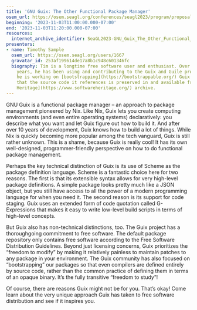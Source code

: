 ```yaml
---
title: 'GNU Guix: The Other Functional Package Manager'
osem_url: https://osem.seagl.org/conferences/seagl2023/program/proposals/1007
beginning: '2023-11-03T11:00:00.000-07:00'
end: '2023-11-03T11:20:00.000-07:00'
resources:
  internet_archive_identifier: SeaGL2023-GNU_Guix_The_Other_Functional_Package_Manager
presenters:
- name: Timothy Sample
  osem_url: https://osem.seagl.org/users/1667
  gravatar_id: 253af199614de17a8b1c948c601346fc
  biography: Tim is a longtime free software user and enthusiast. Over the past several
    years, he has been using and contributing to the Guix and Guile projects. Currently,
    he is working on [bootstrapping](https://bootstrappable.org/) Guix and ensuring
    that the source code it references is preserved in and available from the [Software
    Heritage](https://www.softwareheritage.org/) archive.
---
```


GNU Guix is a functional package manager – an approach to package management pioneered by Nix. Like Nix, Guix lets you create computing environments (and even entire operating systems) declaratively: you describe what you want and let Guix figure out how to build it. And after over 10 years of development, Guix knows how to build a lot of things. While Nix is quickly becoming more popular among the tech vanguard, Guix is still rather unknown. This is a shame, because Guix is really cool! It has its own well-designed, programmer-friendly perspective on how to do functional package management.

Perhaps the key technical distinction of Guix is its use of Scheme as the package definition language. Scheme is a fantastic choice here for two reasons. The first is that its extensible syntax allows for very high-level package definitions. A simple package looks pretty much like a JSON object, but you still have access to all the power of a modern programming language for when you need it. The second reason is its support for code staging. Guix uses an extended form of code quotation called G-Expressions that makes it easy to write low-level build scripts in terms of high-level concepts.

But Guix also has non-technical distinctions, too. The Guix project has a thoroughgoing commitment to free software. The default package repository only contains free software according to the Free Software Distribution Guidelines. Beyond just licensing concerns, Guix prioritizes the “freedom to modify” by making it relatively painless to maintain patches to any package in your environment. The Guix community has also focused on “bootstrapping” our packages so that even compilers are defined entirely by source code, rather than the common practice of defining them in terms of an opaque binary. It’s the fully transitive “freedom to study”!

Of course, there are reasons Guix might not be for you. That’s okay! Come learn about the very unique approach Guix has taken to free software distribution and see if it inspires you.
